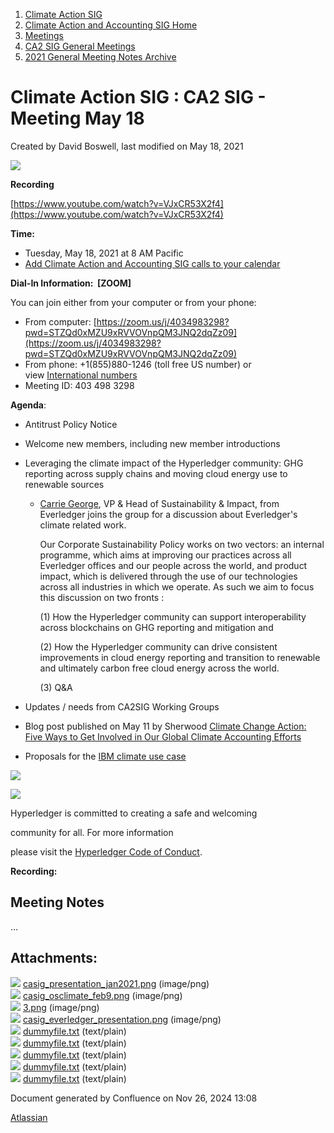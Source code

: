 1. [Climate Action SIG](index.html)
2. [Climate Action and Accounting SIG Home](Climate-Action-and-Accounting-SIG-Home_19005445.html)
3. [Meetings](Meetings_19005583.html)
4. [CA2 SIG General Meetings](CA2-SIG-General-Meetings_19006785.html)
5. [2021 General Meeting Notes Archive](2021-General-Meeting-Notes-Archive_19006648.html)

# Climate Action SIG : CA2 SIG - Meeting May 18

Created by David Boswell, last modified on May 18, 2021

![](attachments/19007457/19007466.png?height=250)

**Recording**

[https://www.youtube.com/watch?v=VJxCR53X2f4](https://www.youtube.com/watch?v=VJxCR53X2f4)

**Time:**

- Tuesday, May 18, 2021 at 8 AM Pacific
- [Add Climate Action and Accounting SIG calls to your calendar](https://lists.hyperledger.org/g/climate-sig/ics/invite.ics?repeatid=24572)

**Dial-In Information:  \[ZOOM]**

You can join either from your computer or from your phone:

- From computer: [https://zoom.us/j/4034983298?pwd=STZQd0xMZU9xRVVOVnpQM3JNQ2dqZz09](https://zoom.us/j/4034983298?pwd=STZQd0xMZU9xRVVOVnpQM3JNQ2dqZz09)
- From phone: +1(855)880-1246 (toll free US number) or view [International numbers](https://zoom.us/u/bAaJoyznp)
- Meeting ID: 403 498 3298

**Agenda**:

- Antitrust Policy Notice
- Welcome new members, including new member introductions
- Leveraging the climate impact of the Hyperledger community: GHG reporting across supply chains and moving cloud energy use to renewable sources
  
  - [Carrie George](https://www.everledger.io/about/our-leadership/carrie-george/), VP &amp; Head of Sustainability &amp; Impact, from Everledger joins the group for a discussion about Everledger's climate related work. 
    
    Our Corporate Sustainability Policy works on two vectors: an internal programme, which aims at improving our practices across all Everledger offices and our people across the world, and product impact, which is delivered through the use of our technologies across all industries in which we operate. As such we aim to focus this discussion on two fronts :
    
    (1) How the Hyperledger community can support interoperability across blockchains on GHG reporting and mitigation and
    
    (2) How the Hyperledger community can drive consistent improvements in cloud energy reporting and transition to renewable and ultimately carbon free cloud energy across the world.
    
    (3) Q&amp;A
- Updates / needs from CA2SIG Working Groups
- Blog post published on May 11 by Sherwood [Climate Change Action: Five Ways to Get Involved in Our Global Climate Accounting Efforts](https://www.hyperledger.org/blog/2021/05/11/climate-change-action-five-ways-to-get-involved-in-our-global-climate-accounting-efforts)
- Proposals for the [IBM climate use case](https://developer.ibm.com/%20callforcode/)

![](https://wiki.hyperledger.org/download/attachments/29034696/Antitrustnotice.png?version=1&modificationDate=1581695654000&api=v2)

![](https://wiki.hyperledger.org/download/attachments/2392771/welcome.png?version=2&modificationDate=1572450107000&api=v2)

Hyperledger is committed to creating a safe and welcoming

community for all. For more information

please visit the [Hyperledger Code of Conduct](https://lf-hyperledger.atlassian.net/wiki/spaces/HYP/pages/19595281/Hyperledger+Code+of+Conduct).

**Recording:** 

## **Meeting Notes**

...

## Attachments:

![](images/icons/bullet_blue.gif) [casig\_presentation\_jan2021.png](attachments/19007457/19007460.png) (image/png)  
![](images/icons/bullet_blue.gif) [casig\_osclimate\_feb9.png](attachments/19007457/19007459.png) (image/png)  
![](images/icons/bullet_blue.gif) [3.png](attachments/19007457/19007464.png) (image/png)  
![](images/icons/bullet_blue.gif) [casig\_everledger\_presentation.png](attachments/19007457/19007466.png) (image/png)  
![](images/icons/bullet_blue.gif) [dummyfile.txt](attachments/19007457/19007458.txt) (text/plain)  
![](images/icons/bullet_blue.gif) [dummyfile.txt](attachments/19007457/19007461.txt) (text/plain)  
![](images/icons/bullet_blue.gif) [dummyfile.txt](attachments/19007457/19007462.txt) (text/plain)  
![](images/icons/bullet_blue.gif) [dummyfile.txt](attachments/19007457/19007463.txt) (text/plain)  
![](images/icons/bullet_blue.gif) [dummyfile.txt](attachments/19007457/19007465.txt) (text/plain)

Document generated by Confluence on Nov 26, 2024 13:08

[Atlassian](http://www.atlassian.com/)

